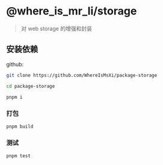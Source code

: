 # @where_is_mr_li/storage

> 对 web storage 的增强和封装

## 安装依赖

github:

```bash
git clone https://github.com/WhereIsMsXi/package-storage

cd package-storage

pnpm i
```

### 打包

```bash
pnpm build
```

### 测试

```bash
pnpm test
```
